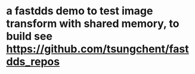 # a fastdds demo to test image transform with shared memory, to build see https://github.com/tsungchent/fastdds_repos